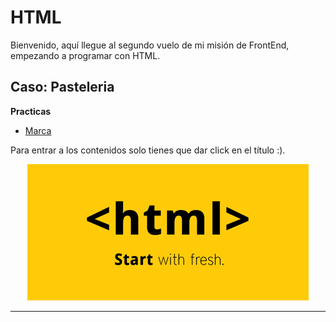 # HTML
Bienvenido, aquí llegue al segundo vuelo de mi misión de FrontEnd, empezando a programar con HTML.
## Caso: Pasteleria 


**Practicas** 
- [Marca](./Marca/Logo.png)

Para entrar a los contenidos solo tienes que dar click en el título :).

<p align="center">
  <img src="Img/gif-html-4.gif"/>
</p>

---
